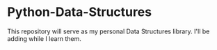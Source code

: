 ﻿# Python-Data-Structures

This repository will serve as my personal Data Structures library.
I'll be adding while I learn them. 
